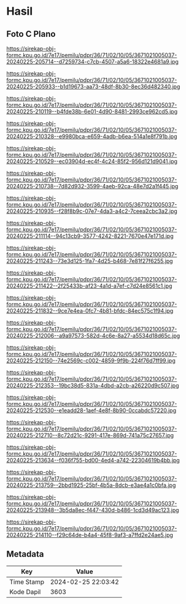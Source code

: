# Hasil

## Foto C Plano

https://sirekap-obj-formc.kpu.go.id/7e17/pemilu/pdpr/36/71/02/10/05/3671021005037-20240225-205714--d7259734-c7cb-4507-a5a6-18322e4681a9.jpg

https://sirekap-obj-formc.kpu.go.id/7e17/pemilu/pdpr/36/71/02/10/05/3671021005037-20240225-205933--b1d19673-aa73-48df-8b30-8ec36d482340.jpg

https://sirekap-obj-formc.kpu.go.id/7e17/pemilu/pdpr/36/71/02/10/05/3671021005037-20240225-210119--b4fde38b-6e01-4d90-8481-2993ce962cd5.jpg

https://sirekap-obj-formc.kpu.go.id/7e17/pemilu/pdpr/36/71/02/10/05/3671021005037-20240225-210328--e9980bca-e659-4adb-b6ea-514a1e8f791b.jpg

https://sirekap-obj-formc.kpu.go.id/7e17/pemilu/pdpr/36/71/02/10/05/3671021005037-20240225-210529--ec03904d-ec4f-4c24-85f2-956d121d9041.jpg

https://sirekap-obj-formc.kpu.go.id/7e17/pemilu/pdpr/36/71/02/10/05/3671021005037-20240225-210738--7d82d932-3599-4aeb-92ca-48e7d2a1f445.jpg

https://sirekap-obj-formc.kpu.go.id/7e17/pemilu/pdpr/36/71/02/10/05/3671021005037-20240225-210935--f28f8b9c-07e7-4da3-a4c2-7ceea2cbc3a2.jpg

https://sirekap-obj-formc.kpu.go.id/7e17/pemilu/pdpr/36/71/02/10/05/3671021005037-20240225-211114--94c13cb9-3577-4242-8221-7670e47e171d.jpg

https://sirekap-obj-formc.kpu.go.id/7e17/pemilu/pdpr/36/71/02/10/05/3671021005037-20240225-211243--73e3d125-1fa7-4d25-b468-7e81f27f6255.jpg

https://sirekap-obj-formc.kpu.go.id/7e17/pemilu/pdpr/36/71/02/10/05/3671021005037-20240225-211422--2f25433b-af23-4a1d-a7ef-c7d24e8561c1.jpg

https://sirekap-obj-formc.kpu.go.id/7e17/pemilu/pdpr/36/71/02/10/05/3671021005037-20240225-211832--9ce7e4ea-0fc7-4b81-bfdc-84ec575c1f94.jpg

https://sirekap-obj-formc.kpu.go.id/7e17/pemilu/pdpr/36/71/02/10/05/3671021005037-20240225-212006--a9a97573-582d-4c6e-8a27-a5534d18d65c.jpg

https://sirekap-obj-formc.kpu.go.id/7e17/pemilu/pdpr/36/71/02/10/05/3671021005037-20240225-212150--74e2569c-c002-4859-9f9b-224f76d7ff99.jpg

https://sirekap-obj-formc.kpu.go.id/7e17/pemilu/pdpr/36/71/02/10/05/3671021005037-20240225-212353--19bc38d5-831a-4dbd-a2cb-a26220d9c507.jpg

https://sirekap-obj-formc.kpu.go.id/7e17/pemilu/pdpr/36/71/02/10/05/3671021005037-20240225-212530--e1eadd28-1aef-4e8f-8b90-0ccabdc57220.jpg

https://sirekap-obj-formc.kpu.go.id/7e17/pemilu/pdpr/36/71/02/10/05/3671021005037-20240225-212710--8c72d21c-9291-417e-869d-741a75c27657.jpg

https://sirekap-obj-formc.kpu.go.id/7e17/pemilu/pdpr/36/71/02/10/05/3671021005037-20240225-213634--f036f755-bd00-4ed4-a742-22304619b4bb.jpg

https://sirekap-obj-formc.kpu.go.id/7e17/pemilu/pdpr/36/71/02/10/05/3671021005037-20240225-213759--2bbd1925-25bf-4b5a-8dcb-e3ae4a1c0bfa.jpg

https://sirekap-obj-formc.kpu.go.id/7e17/pemilu/pdpr/36/71/02/10/05/3671021005037-20240225-213948--3b5da8ec-f447-430d-b486-1cd3d49ac123.jpg

https://sirekap-obj-formc.kpu.go.id/7e17/pemilu/pdpr/36/71/02/10/05/3671021005037-20240225-214110--f29c64de-b4a4-45f8-9af3-a7ffd2e24ae5.jpg


## Metadata

| Key        | Value               |
| ---------- | ------------------- |
| Time Stamp | 2024-02-25 22:03:42 |
| Kode Dapil | 3603                |




